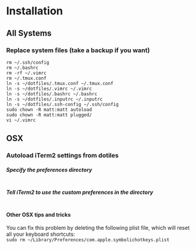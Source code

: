# Installation
## All Systems
### Replace system files (take a backup if you want)

``` 
rm ~/.ssh/config  
rm ~/.bashrc  
rm -rf ~/.vimrc  
rm ~/.tmux.conf  
ln -s ~/dotfiles/.tmux.conf ~/.tmux.conf  
ln -s ~/dotfiles/.vimrc ~/.vimrc  
ln -s ~/dotfiles/.bashrc ~/.bashrc  
ln -s ~/dotfiles/.inputrc ~/.inputrc  
ln -s ~/dotfiles/.ssh-config ~/.ssh/config  
sudo chown -R matt:matt autoload  
sudo chown -R matt:matt plugged/  
vi ~/.vimrc  
```



## OSX
### Autoload iTerm2 settings from dotiles

##### Specify the preferences directory
```defaults write com.googlecode.iterm2.plist PrefsCustomFolder -string "~/dotfiles/iterm2_profile"  
```
##### Tell iTerm2 to use the custom preferences in the directory
```defaults write com.googlecode.iterm2.plist LoadPrefsFromCustomFolder -bool true
```
#### Other OSX tips and tricks
You can fix this problem by deleting the following plist file, which will reset all your keyboard shortcuts:  
```sudo rm ~/Library/Preferences/com.apple.symbolichotkeys.plist```
